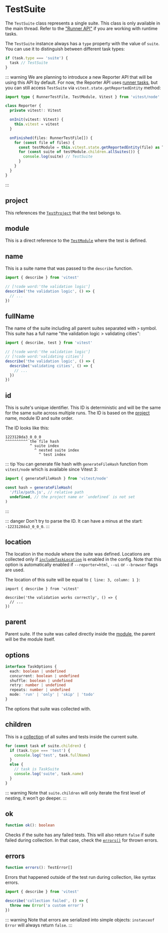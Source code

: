 # TestSuite

The `TestSuite` class represents a single suite. This class is only available in the main thread. Refer to the ["Runner API"](/advanced/runner#tasks) if you are working with runtime tasks.

The `TestSuite` instance always has a `type` property with the value of `suite`. You can use it to distinguish between different task types:

```ts
if (task.type === 'suite') {
  task // TestSuite
}
```

::: warning
We are planning to introduce a new Reporter API that will be using this API by default. For now, the Reporter API uses [runner tasks](/advanced/runner#tasks), but you can still access `TestSuite` via `vitest.state.getReportedEntity` method:

```ts
import type { RunnerTestFile, TestModule, Vitest } from 'vitest/node'

class Reporter {
  private vitest!: Vitest

  onInit(vitest: Vitest) {
    this.vitest = vitest
  }

  onFinished(files: RunnerTestFile[]) {
    for (const file of files) {
      const testModule = this.vitest.state.getReportedEntity(file) as TestModule
      for (const suite of testModule.children.allSuites()) {
        console.log(suite) // TestSuite
      }
    }
  }
}
```
:::

## project

This references the [`TestProject`](/advanced/api/test-project) that the test belongs to.

## module

This is a direct reference to the [`TestModule`](/advanced/api/test-module) where the test is defined.

## name

This is a suite name that was passed to the `describe` function.

```ts
import { describe } from 'vitest'

// [!code word:'the validation logic']
describe('the validation logic', () => {
  // ...
})
```

## fullName

The name of the suite including all parent suites separated with `>` symbol. This suite has a full name "the validation logic > validating cities":

```ts
import { describe, test } from 'vitest'

// [!code word:'the validation logic']
// [!code word:'validating cities']
describe('the validation logic', () => {
  describe('validating cities', () => {
    // ...
  })
})
```

## id

This is suite's unique identifier. This ID is deterministic and will be the same for the same suite across multiple runs. The ID is based on the [project](/advanced/api/test-project) name, module ID and suite order.

The ID looks like this:

```
1223128da3_0_0_0
^^^^^^^^^^ the file hash
           ^ suite index
             ^ nested suite index
               ^ test index
```

::: tip
You can generate file hash with `generateFileHash` function from `vitest/node` which is available since Vitest 3:

```ts
import { generateFileHash } from 'vitest/node'

const hash = generateFileHash(
  '/file/path.js', // relative path
  undefined, // the project name or `undefined` is not set
)
```
:::

::: danger
Don't try to parse the ID. It can have a minus at the start: `-1223128da3_0_0_0`.
:::

## location

The location in the module where the suite was defined. Locations are collected only if [`includeTaskLocation`](/config/#includetasklocation) is enabled in the config. Note that this option is automatically enabled if `--reporter=html`, `--ui` or `--browser` flags are used.

The location of this suite will be equal to `{ line: 3, column: 1 }`:

```ts:line-numbers {3}
import { describe } from 'vitest'

describe('the validation works correctly', () => {
  // ...
})
```

## parent

Parent suite. If the suite was called directly inside the [module](/advanced/api/test-module), the parent will be the module itself.

## options

```ts
interface TaskOptions {
  each: boolean | undefined
  concurrent: boolean | undefined
  shuffle: boolean | undefined
  retry: number | undefined
  repeats: number | undefined
  mode: 'run' | 'only' | 'skip' | 'todo'
}
```

The options that suite was collected with.

## children

This is a [collection](/advanced/api/test-collection) of all suites and tests inside the current suite.

```ts
for (const task of suite.children) {
  if (task.type === 'test') {
    console.log('test', task.fullName)
  }
  else {
    // task is TaskSuite
    console.log('suite', task.name)
  }
}
```

::: warning
Note that `suite.children` will only iterate the first level of nesting, it won't go deeper.
:::

## ok

```ts
function ok(): boolean
```

Checks if the suite has any failed tests. This will also return `false` if suite failed during collection. In that case, check the [`errors()`](#errors) for thrown errors.

## errors

```ts
function errors(): TestError[]
```

Errors that happened outside of the test run during collection, like syntax errors.

```ts {4}
import { describe } from 'vitest'

describe('collection failed', () => {
  throw new Error('a custom error')
})
```

::: warning
Note that errors are serialized into simple objects: `instanceof Error` will always return `false`.
:::
